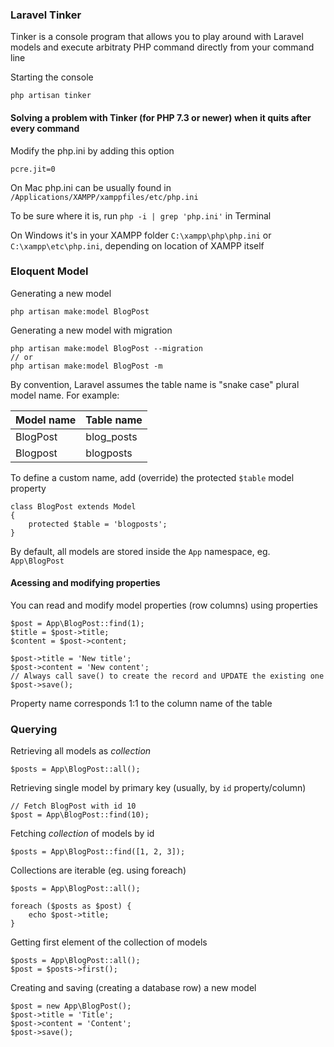 ### Laravel Tinker

Tinker is a console program that allows you to play around with Laravel models and execute arbitraty PHP command directly from your command line

Starting the console

```
php artisan tinker
```

#### Solving a problem with Tinker (for PHP 7.3 or newer) when it quits after every command

Modify the php.ini by adding this option

```
pcre.jit=0
```

On Mac php.ini can be usually found in `/Applications/XAMPP/xamppfiles/etc/php.ini`

To be sure where it is, run `php -i | grep 'php.ini'` in Terminal

On Windows it's in your XAMPP folder `C:\xampp\php\php.ini` or `C:\xampp\etc\php.ini`, depending on location of XAMPP itself


### Eloquent Model

Generating a new model

```
php artisan make:model BlogPost
```

Generating a new model with migration

```
php artisan make:model BlogPost --migration
// or
php artisan make:model BlogPost -m
```

By convention, Laravel assumes the table name is "snake case" plural model name. For example:

| Model name                           | Table name                                              |
| --------                          |-------------                                             |
| BlogPost       | blog_posts                                                                   
| Blogpost		| blogposts

To define a custom name, add (override) the protected `$table` model property

```
class BlogPost extends Model
{
    protected $table = 'blogposts';
}
```

By default, all models are stored inside the `App` namespace, eg. `App\BlogPost`

#### Acessing and modifying properties

You can read and modify model properties (row columns) using properties

```
$post = App\BlogPost::find(1);
$title = $post->title;
$content = $post->content;

$post->title = 'New title';
$post->content = 'New content';
// Always call save() to create the record and UPDATE the existing one
$post->save();
```

Property name corresponds 1:1 to the column name of the table

### Querying

Retrieving all models as *collection*

```
$posts = App\BlogPost::all();
```

Retrieving single model by primary key (usually, by `id` property/column)

```
// Fetch BlogPost with id 10
$post = App\BlogPost::find(10);
```

Fetching *collection* of models by id

```
$posts = App\BlogPost::find([1, 2, 3]);
```

Collections are iterable (eg. using foreach)

```
$posts = App\BlogPost::all();

foreach ($posts as $post) {
	echo $post->title;
}
```

Getting first element of the collection of models

```
$posts = App\BlogPost::all();
$post = $posts->first();
```

Creating and saving (creating a database row) a new model

```
$post = new App\BlogPost();
$post->title = 'Title';
$post->content = 'Content';
$post->save();
```